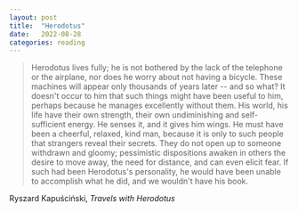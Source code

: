 ```yaml
---
layout: post
title:  "Herodotus"
date:   2022-08-28
categories: reading
---
```


> Herodotus lives fully; he is not bothered by the lack of the telephone or the airplane, nor does he worry about not having a bicycle. These machines will appear only thousands of years later -- and so what? It doesn't occur to him that such things might have been useful to him, perhaps because he manages excellently without them. His world, his life have their own strength, their own undiminishing and self-sufficient energy. He senses it, and it gives him wings. He must have been a cheerful, relaxed, kind man, because it is only to such people that strangers reveal their secrets. They do not open up to someone withdrawn and gloomy; pessimistic dispositions awaken in others the desire to move away, the need for distance, and can even elicit fear. If such had been Herodotus's personality, he would have been unable to accomplish what he did, and we wouldn't have his book.

Ryszard Kapuściński, _Travels with Herodotus_

